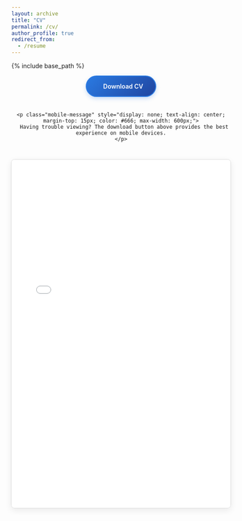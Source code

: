 ```yaml
---
layout: archive
title: "CV"
permalink: /cv/
author_profile: true
redirect_from:
  - /resume
---
```


{% include base_path %}

<style>
  @media screen and (max-width: 767px) {
    .pdf-container {
      height: 500px !important;
    }
    .mobile-message {
      display: block !important;
    }
  }
  
  .download-btn {
    position: relative;
    display: inline-flex;
    align-items: center;
    justify-content: center;
    padding: 14px 28px;
    background-color: #2a7ae2;
    color: white;
    text-decoration: none;
    border-radius: 50px;
    font-weight: 600;
    transition: all 0.3s cubic-bezier(0.165, 0.84, 0.44, 1);
    margin-bottom: 20px;
    box-shadow: 0 4px 10px rgba(42, 122, 226, 0.25);
    overflow: hidden;
    z-index: 1;
    border: 2px solid transparent;
  }
  
  .download-btn:before {
    content: '';
    position: absolute;
    top: 0;
    left: 0;
    width: 100%;
    height: 100%;
    background: linear-gradient(135deg, #2a7ae2, #2045a0);
    z-index: -1;
    transition: all 0.4s ease;
  }
  
  .download-btn:hover {
    transform: translateY(-3px);
    box-shadow: 0 7px 14px rgba(42, 122, 226, 0.4);
    border: 2px solid rgba(255, 255, 255, 0.2);
  }
  
  .download-btn:hover:before {
    transform: scale(1.05);
    opacity: 0.9;
  }
  
  .download-btn:active {
    transform: translateY(-1px);
    box-shadow: 0 4px 8px rgba(42, 122, 226, 0.4);
  }
  
  .download-btn i {
    margin-right: 10px;
    transition: transform 0.3s ease;
  }
  
  .download-btn:hover i {
    transform: translateY(-2px);
  }
  
  .cv-header {
    text-align: center;
    margin-bottom: 25px;
    width: 100%;
    max-width: 800px;
  }
</style>

<div class="cv-container" style="display: flex; flex-direction: column; align-items: center; margin-bottom: 30px;">
  <div class="cv-header">
    <a href="/files/CV___Vansh_Gupta.pdf" class="download-btn" download>
      <i class="fas fa-download"></i> Download CV
    </a>
    
    <p class="mobile-message" style="display: none; text-align: center; margin-top: 15px; color: #666; max-width: 600px;">
      Having trouble viewing? The download button above provides the best experience on mobile devices.
    </p>
  </div>

  <div class="pdf-container" style="width: 100%; max-width: 800px; height: 800px; border: 1px solid #ddd; border-radius: 8px; overflow: hidden; box-shadow: 0 5px 15px rgba(0,0,0,0.08);">
    <iframe src="/files/CV___Vansh_Gupta.pdf#view=FitH" style="width: 100%; height: 100%; border: none;"></iframe>
  </div>
</div>

<script>
  document.addEventListener('DOMContentLoaded', function() {    
    // Check if mobile and adjust PDF view if needed
    function isMobile() {
      return window.innerWidth <= 767;
    }
    
    // Adjust iframe for mobile
    function adjustForMobile() {
      const iframe = document.querySelector('.pdf-container iframe');
      if (iframe && isMobile()) {
        // Try to set PDF to fit width for better mobile viewing
        if (iframe.src.indexOf('#') === -1) {
          iframe.src = iframe.src + '#view=FitH';
        }
      }
    }
    
    // Run on load
    adjustForMobile();
    
    // Run on resize
    window.addEventListener('resize', adjustForMobile);
  });
</script>
